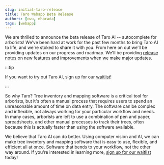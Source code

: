 ```yaml
---
slug: initial-taro-release
title: Taro Webapp Beta Release
authors: [cwu, nharada]
tags: [webapp]
---
```


We are thrilled to announce the beta release of Taro AI -- autocomplete for arborists! We've been hard at work for the past few months to bring Taro AI to life, and we're stoked to share it with you. From here on out we'll be providing updates on our progress and roadmap. We'll be providing [release notes](/) on new features and improvements when we make major updates.

:::tip

If you want to try out Taro AI, sign up for our [waitlist](https://forms.gle/HHnBvSLqbPKc19Mm7)!

:::

So why Taro? Tree inventory and mapping software is a critical tool for arborists, but it's often a manual process that requires users to spend an unreasonable amount of time on data entry. The software can be complex and inflexible, not always working for your particular workflow and needs. In many cases, arborists are left to use a combination of pen and paper, spreadsheets, and other manual processes to track their trees, often because this is actually faster than using the software available.

We believe that Taro AI can do better. Using computer vision and AI, we can make tree inventory and mapping software that is easy to use, flexible, and efficient all at once. Software that bends to your workflow, not the other way around. If you're interested in learning more, [sign up for our waitlist](https://forms.gle/HHnBvSLqbPKc19Mm7) today!